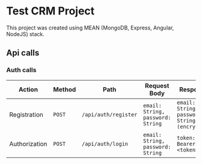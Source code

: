 # Test CRM Project

This project was created using MEAN (MongoDB, Express, Angular, NodeJS) stack.

## Api calls

### Auth calls

Action | Method | Path | Request Body | Response
--- | --- | --- | --- | ---
Registration | `POST` | `/api/auth/register` | `email: String,      password: String` | `email: String,     password: String (encrypted)`
Authorization | `POST` | `/api/auth/login` | `email: String,         password: String` | `token: Bearer <token>`
